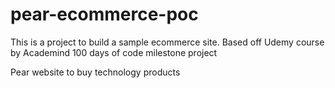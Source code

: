 # pear-ecommerce-poc

This is a project to build a sample ecommerce site. Based off Udemy course by Academind 100 days of code milestone project

Pear website to buy technology products
